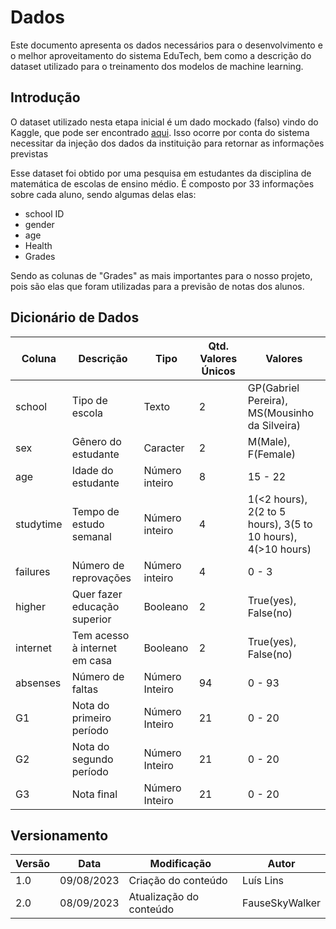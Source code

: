 # Dados

Este documento apresenta os dados necessários para o desenvolvimento e o melhor aproveitamento do sistema EduTech, bem como a descrição do dataset utilizado para o treinamento dos modelos de machine learning.

## Introdução

O dataset utilizado nesta etapa inicial é um dado mockado (falso) vindo do Kaggle, que pode ser encontrado [aqui](https://www.kaggle.com/datasets/devansodariya/student-performance-data). Isso ocorre por conta do sistema necessitar da injeção dos dados da instituição para retornar as informações previstas

Esse dataset foi obtido por uma pesquisa em estudantes da disciplina de matemática de escolas de ensino médio. É composto por 33 informações sobre cada aluno, sendo algumas delas elas:

- school ID
- gender
- age
- Health
- Grades

Sendo as colunas de "Grades" as mais importantes para o nosso projeto, pois são elas que foram utilizadas para a previsão de notas dos alunos.

## Dicionário de Dados

| Coluna     | Descrição                            | Tipo           | Qtd. Valores Únicos | Valores                                                                               |
| ---------- | ------------------------------------ | -------------- | ------------------- | ------------------------------------------------------------------------------------- |
| school     | Tipo de escola                       | Texto          | 2                   | GP(Gabriel Pereira), MS(Mousinho da Silveira)                                         |
| sex        | Gênero do estudante                  | Caracter       | 2                   | M(Male), F(Female)                                                                    |
| age        | Idade do estudante                   | Número inteiro | 8                   | 15 - 22                                                                               |
| studytime  | Tempo de estudo semanal              | Número inteiro | 4                   | 1(<2 hours), 2(2 to 5 hours), 3(5 to 10 hours), 4(>10 hours)                          |
| failures   | Número de reprovações                | Número inteiro | 4                   | 0 - 3                                                                                 |
| higher     | Quer fazer educação superior         | Booleano       | 2                   | True(yes), False(no)                                                                  |
| internet   | Tem acesso à internet em casa        | Booleano       | 2                   | True(yes), False(no)                                                                                         |
| absenses   | Número de faltas                     | Número Inteiro | 94                  | 0 - 93                                                                                |
| G1         | Nota do primeiro período             | Número Inteiro | 21                  | 0 - 20                                                                                |
| G2         | Nota do segundo período              | Número Inteiro | 21                  | 0 - 20                                                                                |
| G3         | Nota final                           | Número Inteiro | 21                  | 0 - 20                                                                                |

## Versionamento

| Versão | Data       | Modificação         | Autor     |
| ------ | ---------- | ------------------- | --------- |
| 1.0    | 09/08/2023 | Criação do conteúdo | Luís Lins |
| 2.0    | 08/09/2023 | Atualização do conteúdo | FauseSkyWalker |
